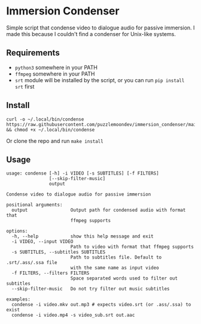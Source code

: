 # Immersion Condenser

Simple script that condense video to dialogue audio for passive immersion.
I made this because I couldn't find a condenser for Unix-like systems.

## Requirements

- `python3` somewhere in your PATH
- `ffmpeg` somewhere in your PATH
- `srt` module will be installed by the script, or you can run `pip install srt` first

## Install

```shell
curl -o ~/.local/bin/condense https://raw.githubusercontent.com/puzzlemoondev/immersion_condenser/main/condense.py && chmod +x ~/.local/bin/condense
```

Or clone the repo and run `make install`

## Usage

```
usage: condense [-h] -i VIDEO [-s SUBTITLES] [-f FILTERS]
                [--skip-filter-music]
                output

Condense video to dialogue audio for passive immersion

positional arguments:
  output                Output path for condensed audio with format that
                        ffmpeg supports

options:
  -h, --help            show this help message and exit
  -i VIDEO, --input VIDEO
                        Path to video with format that ffmpeg supports
  -s SUBTITLES, --subtitles SUBTITLES
                        Path to subtitles file. Default to .srt/.ass/.ssa file
                        with the same name as input video
  -f FILTERS, --filters FILTERS
                        Space separated words used to filter out subtitles
  --skip-filter-music   Do not try filter out music subtitles

examples:
  condense -i video.mkv out.mp3 # expects video.srt (or .ass/.ssa) to exist
  condense -i video.mp4 -s video_sub.srt out.aac
```
